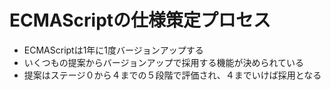  # ECMAScriptの仕様策定プロセス
 - ECMAScriptは1年に1度バージョンアップする
  - いくつもの提案からバージョンアップで採用する機能が決められている
  - 提案はステージ０から４までの５段階で評価され、４までいけば採用となる
  
